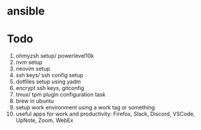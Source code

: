 # ansible

# Todo

1. ohmyzsh setup/ powerlevel10k
2. nvm setup
3. neovim setup
4. ssh keys/ ssh config setup
5. dotfiles setup using yadm
6. encrypt ssh keys, gitconfig
7. tmux/ tpm plugin configuration task
8. brew in ubuntu
9. setup work environment using a work tag or something
10. useful apps for work and productivity: Firefox, Slack, Discord, VSCode,
    UpNote, Zoom, WebEx
